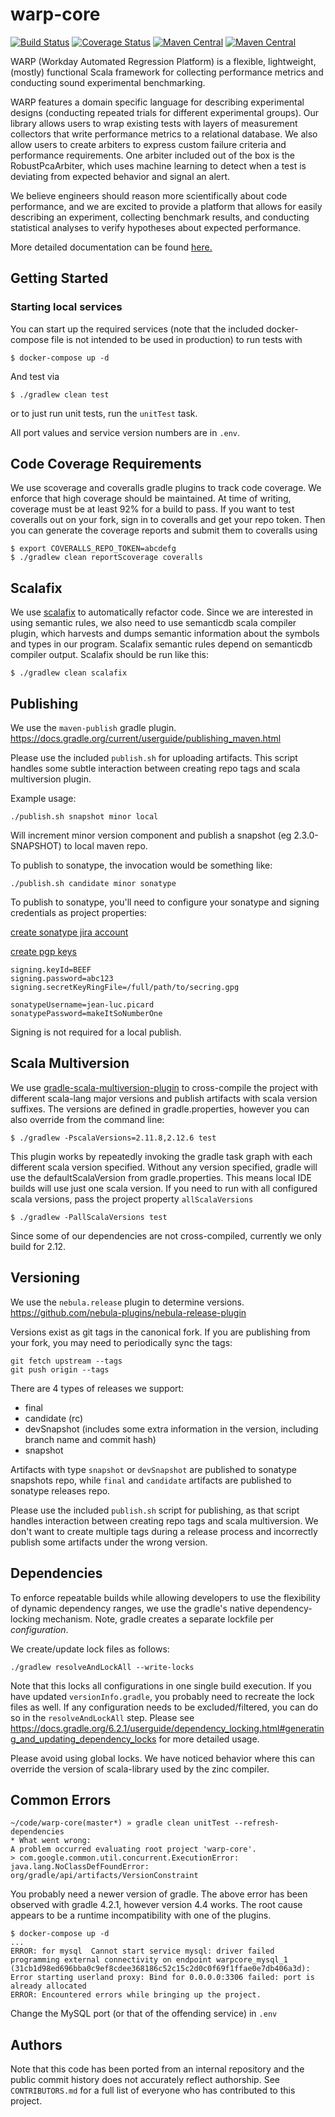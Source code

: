 # warp-core

[![Build Status](https://travis-ci.org/Workday/warp-core.svg?branch=master)](https://travis-ci.org/Workday/warp-core)
[![Coverage Status](https://coveralls.io/repos/github/Workday/warp-core/badge.svg?branch=master)](https://coveralls.io/github/Workday/warp-core?branch=master)
[![Maven Central](https://maven-badges.herokuapp.com/maven-central/com.workday.warp/warp-core_2.11/badge.svg?subject=scala+2.11)](https://maven-badges.herokuapp.com/maven-central/com.workday.warp/warp-core_2.11)
[![Maven Central](https://maven-badges.herokuapp.com/maven-central/com.workday.warp/warp-core_2.12/badge.svg?subject=scala+2.12)](https://maven-badges.herokuapp.com/maven-central/com.workday.warp/warp-core_2.12)

WARP (Workday Automated Regression Platform) is a flexible, lightweight, (mostly) functional Scala framework for collecting performance metrics and conducting sound experimental benchmarking.

WARP features a domain specific language for describing experimental designs (conducting repeated trials for different experimental groups). Our library allows users to wrap existing tests with layers of measurement collectors that write performance metrics to a relational database. We also allow users to create arbiters to express custom failure criteria and performance requirements. One arbiter included out of the box is the RobustPcaArbiter, which uses machine learning to detect when a test is deviating from expected behavior and signal an alert.

We believe engineers should reason more scientifically about code performance, and we are excited to provide a platform that allows for easily describing an experiment, collecting benchmark results, and conducting statistical analyses to verify hypotheses about expected performance.

More detailed documentation can be found [here.](https://workday.github.io/warp-core)

## Getting Started

### Starting local services

You can start up the required services (note that the included docker-compose file is not intended to be used in production) to run tests with
```
$ docker-compose up -d
```
And test via
```
$ ./gradlew clean test
```
or to just run unit tests, run the `unitTest` task.

All port values and service version numbers are in `.env`.

## Code Coverage Requirements

We use scoverage and coveralls gradle plugins to track code coverage. We enforce that high coverage should be maintained. At time of
writing, coverage must be at least 92% for a build to pass. If you want to test coveralls out on your fork, sign in to coveralls
and get your repo token. Then you can generate the coverage reports and submit them to coveralls using
```
$ export COVERALLS_REPO_TOKEN=abcdefg
$ ./gradlew clean reportScoverage coveralls
```

## Scalafix

We use [scalafix](https://scalacenter.github.io/scalafix/) to automatically refactor code. Since we are interested in using semantic rules,
we also need to use semanticdb scala compiler plugin, which harvests and dumps semantic information about the symbols and types in our program.
Scalafix semantic rules depend on semanticdb compiler output. Scalafix should be run like this:
```
$ ./gradlew clean scalafix
```


## Publishing
We use the `maven-publish` gradle plugin.
https://docs.gradle.org/current/userguide/publishing_maven.html

Please use the included `publish.sh` for uploading artifacts. This script handles some subtle interaction between
creating repo tags and scala multiversion plugin.

Example usage:
```
./publish.sh snapshot minor local
```

Will increment minor version component and publish a snapshot (eg 2.3.0-SNAPSHOT) to local maven repo.

To publish to sonatype, the invocation would be something like:
```
./publish.sh candidate minor sonatype
```

To publish to sonatype, you'll need to configure your sonatype and signing credentials as project properties:

[create sonatype jira account](https://issues.sonatype.org/secure/Signup!default.jspa)

[create pgp keys](https://central.sonatype.org/pages/working-with-pgp-signatures.html)
```
signing.keyId=BEEF
signing.password=abc123
signing.secretKeyRingFile=/full/path/to/secring.gpg

sonatypeUsername=jean-luc.picard
sonatypePassword=makeItSoNumberOne
```
Signing is not required for a local publish.

## Scala Multiversion
We use [gradle-scala-multiversion-plugin](https://github.com/ADTRAN/gradle-scala-multiversion-plugin)
to cross-compile the project with different scala-lang major versions and publish artifacts with scala version suffixes.
The versions are defined in gradle.properties, however you can also override from the command line:
```
$ ./gradlew -PscalaVersions=2.11.8,2.12.6 test
```
This plugin works by repeatedly invoking the gradle task graph with each different scala version specified.
Without any version specified, gradle will use the defaultScalaVersion from gradle.properties. This means local IDE builds
will use just one scala version. If you need to run with all configured scala versions, pass the project property `allScalaVersions`
```
$ ./gradlew -PallScalaVersions test
```
Since some of our dependencies are not cross-compiled, currently we only build for 2.12.


## Versioning
We use the `nebula.release` plugin to determine versions.
https://github.com/nebula-plugins/nebula-release-plugin

Versions exist as git tags in the canonical fork. If you are publishing from your fork, you may need to periodically
sync the tags:
```
git fetch upstream --tags
git push origin --tags
```

There are 4 types of releases we support:
  - final
  - candidate (rc)
  - devSnapshot (includes some extra information in the version, including branch name and commit hash)
  - snapshot
  
Artifacts with type `snapshot` or `devSnapshot` are published to sonatype snapshots repo, 
while `final` and `candidate` artifacts are published to sonatype releases repo.

Please use the included `publish.sh` script for publishing, as that script handles interaction between creating repo tags
and scala multiversion. We don't want to create multiple tags during a release process and incorrectly publish some artifacts
under the wrong version.


## Dependencies

To enforce repeatable builds while allowing developers to use the flexibility of dynamic dependency ranges, we use the
gradle's native dependency-locking mechanism. Note, gradle creates a separate lockfile per *configuration*. 

We create/update lock files as follows:
```
./gradlew resolveAndLockAll --write-locks
```

Note that this locks all configurations in one single build execution. If you have updated `versionInfo.gradle`, you probably need to recreate the lock files as well. If any configuration needs to be excluded/filtered, you can do so in the `resolveAndLockAll` step. Please see https://docs.gradle.org/6.2.1/userguide/dependency_locking.html#generating_and_updating_dependency_locks for more detailed usage.

Please avoid using global locks. We have noticed behavior where this can override the version of scala-library used by the
zinc compiler.


## Common Errors

```
~/code/warp-core(master*) » gradle clean unitTest --refresh-dependencies
* What went wrong:
A problem occurred evaluating root project 'warp-core'.
> com.google.common.util.concurrent.ExecutionError: java.lang.NoClassDefFoundError: org/gradle/api/artifacts/VersionConstraint

```

You probably need a newer version of gradle. The above error has been observed with gradle 4.2.1, however version 4.4 works.
The root cause appears to be a runtime incompatibility with one of the plugins.

```
$ docker-compose up -d
...
ERROR: for mysql  Cannot start service mysql: driver failed programming external connectivity on endpoint warpcore_mysql_1 (31cb1d98ed696bba0c9ef8cdee368186c52c15c2d0c0f69f1ffae0e7db406a3d): Error starting userland proxy: Bind for 0.0.0.0:3306 failed: port is already allocated
ERROR: Encountered errors while bringing up the project.
```

Change the MySQL port (or that of the offending service) in `.env`

## Authors

Note that this code has been ported from an internal repository and the public commit history does not accurately reflect authorship.
See `CONTRIBUTORS.md` for a full list of everyone who has contributed to this project.

